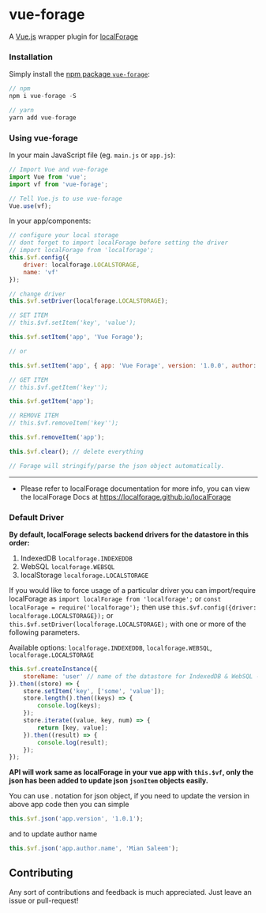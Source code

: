 # vue-forage
A [Vue.js](https://vuejs.org/) wrapper plugin for [localForage](https://github.com/localForage/localForage)


### Installation

Simply install the [npm package `vue-forage`](https://www.npmjs.com/package/vue-forage):

```javascript
// npm
npm i vue-forage -S

// yarn
yarn add vue-forage
```

### Using vue-forage

In your main JavaScript file (eg. `main.js` or `app.js`):

```javascript
// Import Vue and vue-forage
import Vue from 'vue';
import vf from 'vue-forage';

// Tell Vue.js to use vue-forage
Vue.use(vf);
```

In your app/components:

```javascript
// configure your local storage
// dont forget to import localForage before setting the driver
// import localForage from 'localforage';
this.$vf.config({
    driver: localforage.LOCALSTORAGE,
    name: 'vf'
});

// change driver
this.$vf.setDriver(localforage.LOCALSTORAGE);

// SET ITEM
// this.$vf.setItem('key', 'value');

this.$vf.setItem('app', 'Vue Forage');

// or

this.$vf.setItem('app', { app: 'Vue Forage', version: '1.0.0', author: { name: 'John Doe', email: 'john.doe@mail.com' }});

// GET ITEM
// this.$vf.getItem('key'');

this.$vf.getItem('app');

// REMOVE ITEM
// this.$vf.removeItem('key'');

this.$vf.removeItem('app');

this.$vf.clear(); // delete everything

// Forage will stringify/parse the json object automatically. 
```
---

* Please refer to localForage documentation for more info, you can view the localForage Docs at https://localforage.github.io/localForage

### Default Driver

**By default, localForage selects backend drivers for the datastore in this order:**

1. IndexedDB `localforage.INDEXEDDB`
2. WebSQL `localforage.WEBSQL`
3. localStorage `localforage.LOCALSTORAGE`

If you would like to force usage of a particular driver you can import/require localForage as `import localForage from 'localforage';` or `const localForage = require('localforage');` then use `this.$vf.config({driver: localforage.LOCALSTORAGE});` or `this.$vf.setDriver(localforage.LOCALSTORAGE);` with one or more of the following parameters.

Available options: `localforage.INDEXEDDB`, `localforage.WEBSQL`, `localforage.LOCALSTORAGE`

```javascript
this.$vf.createInstance({
    storeName: 'user' // name of the datastore for IndexedDB & WebSQL - must be alphanumeric, with underscores
}).then((store) => {
    store.setItem('key', ['some', 'value']);
    store.length().then((keys) => {
        console.log(keys);
    });
    store.iterate((value, key, num) => {
        return [key, value];
    }).then((result) => {
        console.log(result);
    });
});
```

**API will work same as localForage in your vue app with `this.$vf`, only the json has been added to update json `jsonItem` objects easily.**

You can use . notation for json object, if you need to update the version in above app code then you can simple 
```javascript
this.$vf.json('app.version', '1.0.1');
``` 
and to update author name
```javascript
this.$vf.json('app.author.name', 'Mian Saleem');
```


## Contributing

Any sort of contributions and feedback is much appreciated. Just
leave an issue or pull-request!
